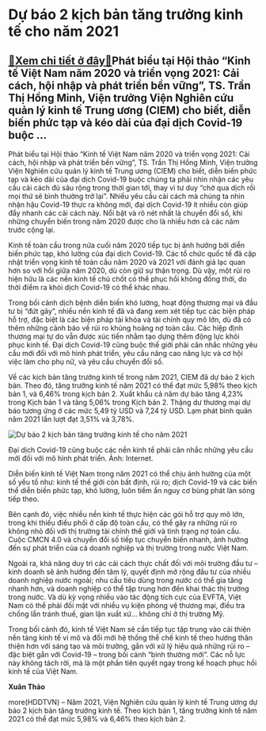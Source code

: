 Dự báo 2 kịch bản tăng trưởng kinh tế cho năm 2021
==================================================

[:gift:Xem chi tiết ở đây:gift:](https://hddtvn.com/du-bao-2-kich-ban-tang-truong-kinh-te-cho-nam-2021/)Phát biểu tại Hội thảo “Kinh tế Việt Nam năm 2020 và triển vọng 2021: Cải cách, hội nhập và phát triển bền vững”, TS. Trần Thị Hồng Minh, Viện trưởng Viện Nghiên cứu quản lý kinh tế Trung ương (CIEM) cho biết, diễn biến phức tạp và kéo dài của đại dịch Covid-19 buộc …
----------------------------------------------------------------------------------------------------------------------------------------------------------------------------------------------------------------------------------------------------------------------------


Phát biểu tại Hội thảo “Kinh tế Việt Nam năm 2020 và triển vọng 2021: Cải cách, hội nhập và phát triển bền vững”, TS. Trần Thị Hồng Minh, Viện trưởng Viện Nghiên cứu quản lý kinh tế Trung ương (CIEM) cho biết, diễn biến phức tạp và kéo dài của đại dịch Covid-19 buộc chúng ta phải nhìn nhận các yêu cầu cải cách đủ sâu rộng trong thời gian tới, thay vì tư duy “chờ qua dịch rồi mọi thứ sẽ bình thường trở lại”. Nhiều yêu cầu cải cách mà chúng ta nhìn nhận hậu Covid-19 thực ra không mới, đại dịch Covid-19 ít nhiều còn giúp đẩy nhanh các cải cách này. Nổi bật và rõ nét nhất là chuyển đổi số, khi những chuyển biến trong năm 2020 được cho là nhiều hơn cả các năm trước cộng lại.


Kinh tế toàn cầu trong nửa cuối năm 2020 tiếp tục bị ảnh hưởng bởi diễn biến phức tạp, khó lường của đại dịch Covid-19. Các tổ chức quốc tế đã cập nhật triển vọng kinh tế toàn cầu năm 2020 và 2021 với đánh giá lạc quan hơn so với hồi giữa năm 2020, dù còn giữ sự thận trọng. Dù vậy, một rủi ro hiện hữu là các nền kinh tế chủ chốt có thể phục hồi không đồng thời, do thời điểm ra khỏi dịch Covid-19 có thể khác nhau.


Trong bối cảnh dịch bệnh diễn biến khó lường, hoạt động thương mại và đầu tư bị “đứt gãy”, nhiều nền kinh tế đã và đang xem xét tiếp tục các biện pháp hỗ trợ, đặc biệt là các biện pháp tài khóa và tài chính quy mô lớn, dù đã có thêm những cảnh báo về rủi ro khủng hoảng nợ toàn cầu. Các hiệp định thương mại tự do vẫn được xúc tiến nhằm tạo dựng thêm động lực khôi phục kinh tế. Đại dịch Covid-19 cũng buộc thế giới phải cân nhắc những yêu cầu mới đối với mô hình phát triển, yêu cầu nâng cao năng lực và cơ hội việc làm cho phụ nữ, và yêu cầu chuyển đổi số.


Về các kịch bản tăng trưởng kinh tế trong năm 2021, CIEM đã dự báo 2 kịch bản. Theo đó, tăng trưởng kinh tế năm 2021 có thể đạt mức 5,98% theo kịch bản 1, và 6,46% trong kịch bản 2. Xuất khẩu cả năm dự báo tăng 4,23% trong Kịch bản 1 và tăng 5,06% trong Kịch bản 2. Thặng dư thương mại dự báo tương ứng ở các mức 5,49 tỷ USD và 7,24 tỷ USD. Lạm phát bình quân năm 2021 lần lượt đạt 3,51% và 3,78%.





![Dự báo 2 kịch bản tăng trưởng kinh tế cho năm 2021](https://hddtvn.com/wp-content/uploads/2021/01/5135_unnamed.jpg "Dự báo 2 kịch bản tăng trưởng kinh tế cho năm 2021")


Đại dịch Covid-19 cũng buộc các nền kinh tế phải cân nhắc những yêu cầu mới đối với mô hình phát triển. Ảnh: Internet.



Diễn biến kinh tế Việt Nam trong năm 2021 có thể chịu ảnh hưởng của một số yếu tố như: kinh tế thế giới còn bất định, rủi ro; dịch Covid-19 và các biến thể diễn biến phức tạp, khó lường, luôn tiềm ẩn nguy cơ bùng phát làn sóng tiếp theo.


Bên cạnh đó, việc nhiều nền kinh tế thực hiện các gói hỗ trợ quy mô lớn, trong khi thiếu điều phối ở cấp độ toàn cầu, có thể gây ra những rủi ro không nhỏ đối với thị trường tài chính thế giới và tình trạng nợ toàn cầu. Cuộc CMCN 4.0 và chuyển đổi số tiếp tục chuyển biến nhanh, ảnh hưởng đến sự phát triển của cả doanh nghiệp và thị trường trong nước Việt Nam.


Ngoài ra, khả năng duy trì các cải cách thực chất đối với môi trường đầu tư – kinh doanh sẽ ảnh hưởng đến tâm lý, quyết định mở rộng đầu tư của nhiều doanh nghiệp nước ngoài; nhu cầu tiêu dùng trong nước có thể gia tăng nhanh hơn, và doanh nghiệp có thể tập trung hơn đến khai thác thị trường trong nước. Và dù kỳ vọng nhiều vào tác động tích cực của EVFTA, Việt Nam có thể phải đối mặt với nhiều vụ kiện phòng vệ thương mại, điều tra chống lẩn tránh thuế, gian lận xuất xứ… không chỉ ở thị trường Mỹ.


Trong bối cảnh đó, kinh tế Việt Nam sẽ cần tiếp tục tập trung vào cải thiện nền tảng kinh tế vi mô và đổi mới hệ thống thể chế kinh tế theo hướng thân thiện hơn với sáng tạo và môi trường, gắn với xử lý hiệu quả những rủi ro – đặc biệt gắn với Covid-19 – trong bối cảnh “bình thường mới”. Các nỗ lực này không tách rời, mà là một phần tiên quyết ngay trong kế hoạch phục hồi kinh tế của Việt Nam.




**Xuân Thảo**



more(HDDTVN) – Năm 2021, Viện Nghiên cứu quản lý kinh tế Trung ương dự báo 2 kịch bản tăng trưởng kinh tế. Theo kịch bản 1, tăng trưởng kinh tế năm 2021 có thể đạt mức 5,98% và 6,46% theo kịch bản 2.

